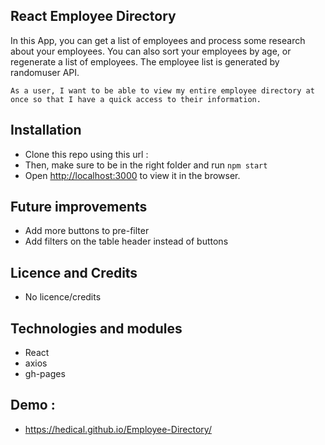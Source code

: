 ## React Employee Directory

In this App, you can get a list of employees and process some research about your employees.
You can also sort your employees by age, or regenerate a list of employees.
The employee list is generated by randomuser API.

`As a user, I want to be able to view my entire employee directory at once so that I have a quick access to their information.`

## Installation

- Clone this repo using this url :
- Then, make sure to be in the right folder and run `npm start`
- Open [http://localhost:3000](http://localhost:3000) to view it in the browser.

## Future improvements

- Add more buttons to pre-filter
- Add filters on the table header instead of buttons

## Licence and Credits

- No licence/credits

## Technologies and modules

- React
- axios
- gh-pages

## Demo :

- https://hedical.github.io/Employee-Directory/